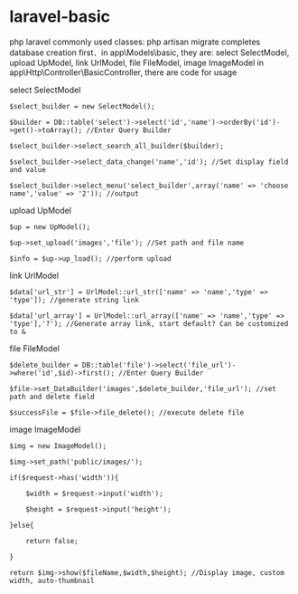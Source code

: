 # laravel-basic
php laravel commonly used classes: php artisan migrate completes database creation first．in app\Models\basic, they are: select SelectModel, upload UpModel, link UrlModel, file FileModel, image ImageModel in app\Http\Controller\BasicController, there are code for usage


select SelectModel

    $select_builder = new SelectModel();

    $builder = DB::table('select')->select('id','name')->orderBy('id')->get()->toArray(); //Enter Query Builder

    $select_builder->select_search_all_builder($builder); 

    $select_builder->select_data_change('name','id'); //Set display field and value

    $select_builder->select_menu('select_builder',array('name' => 'choose name','value' => '2')); //output

upload UpModel

    $up = new UpModel(); 

    $up->set_upload('images','file'); //Set path and file name

    $info = $up->up_load(); //perform upload

link UrlModel

    $data['url_str'] = UrlModel::url_str(['name' => 'name','type' => 'type']); //generate string link

    $data['url_array'] = UrlModel::url_array(['name' => 'name','type' => 'type'],'?'); //Generate array link, start default? Can be customized to &


file FileModel

    $delete_builder = DB::table('file')->select('file_url')->where('id',$id)->first(); //Enter Query Builder

    $file->set_DataBuilder('images',$delete_builder,'file_url'); //set path and delete field

    $successFile = $file->file_delete(); //execute delete file


image ImageModel

    $img = new ImageModel();

    $img->set_path('public/images/');

    if($request->has('width')){

        $width = $request->input('width');
    
        $height = $request->input('height');
    
    }else{

        return false;
    
    }

    return $img->show($fileName,$width,$height); //Display image, custom width, auto-thumbnail



